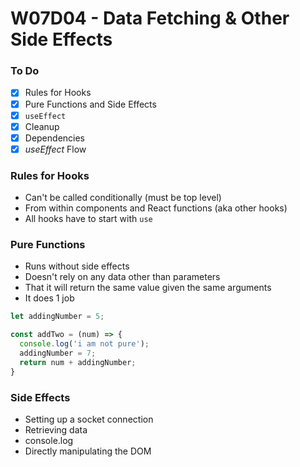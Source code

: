 # W07D04 - Data Fetching & Other Side Effects

### To Do
- [x] Rules for Hooks
- [x] Pure Functions and Side Effects
- [x] `useEffect`
- [x] Cleanup
- [x] Dependencies
- [x] _useEffect_ Flow

### Rules for Hooks
* Can't be called conditionally (must be top level)
* From within components and React functions (aka other hooks)
* All hooks have to start with `use`

### Pure Functions
* Runs without side effects
* Doesn't rely on any data other than parameters
* That it will return the same value given the same arguments
* It does 1 job 

```js
let addingNumber = 5;

const addTwo = (num) => {
  console.log('i am not pure');
  addingNumber = 7;
  return num + addingNumber;
}
```

### Side Effects
* Setting up a socket connection
* Retrieving data
* console.log
* Directly manipulating the DOM







